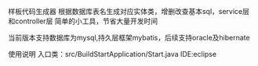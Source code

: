样板代码生成器
根据数据库表名生成对应实体类，增删改查基本sql，service层和controller层
简单的小工具，节省大量开发时间

当前版本支持数据库为mysql,持久层框架mybatis，后续支持oracle及hibernate

使用说明
入口类：src/BuildStartApplication/Start.java
IDE:eclipse
